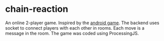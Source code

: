 # chain-reaction
An online 2-player game. Inspired by the [android game](https://play.google.com/store/apps/details?id=com.BuddyMattEnt.ChainReaction&hl=en_IN&gl=US).
The backend uses socket to connect players with each other in rooms. Each move is a message in the room. The game was coded using ProcessingJS.
